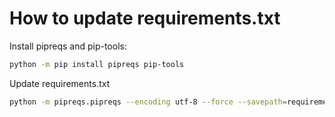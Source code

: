 # How to update requirements.txt

Install pipreqs and pip-tools:

```sh
python -m pip install pipreqs pip-tools
```

Update requirements.txt

```sh
python -m pipreqs.pipreqs --encoding utf-8 --force --savepath=requirements.in --ignore .venv,.venv_old,.vscode,build,.mypy_cache,"./" && pip-compile --resolver=backtracking
```
